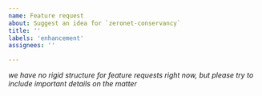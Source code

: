 ```yaml
---
name: Feature request
about: Suggest an idea for `zeronet-conservancy`
title: ''
labels: 'enhancement'
assignees: ''

---
```


*we have no rigid structure for feature requests right now, but please try to include important details on the matter*
